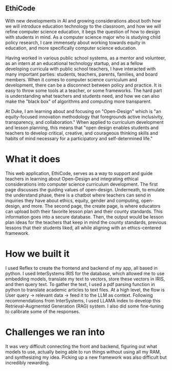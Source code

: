 ## EthiCode

With new developments in AI and growing considerations about both how we will introduce education technology to the classroom, and how we will refine computer science education, it begs the question of how to design with students in mind. As a computer science major who is studying child policy research, I care immensely about working towards equity in education, and more specifically computer science education.

Having worked in various public school systems, as a mentor and volunteer, as an intern at an educational technology startup, and as a fellow developing curricula with public school teachers, I have interacted with many important parties: students, teachers, parents, families, and board members. When it comes to computer science curriculum and development, there can be a disconnect between policy and practice. It is easy to throw some tools at a teacher, or some frameworks. The hard part is understanding what teachers and students need, and how we can also make the "black box" of algorithms and computing more transparent.

At Duke, I am learning about and focusing on "Open-Design" which is "an equity-focused innovation methodology that foregrounds active inclusivity, transparency, and collaboration." When applied to curriculum development and lesson planning, this means that "open design enables students and teachers to develop critical, creative, and courageous thinking skills and habits of mind necessary for a participatory and self-determined life."

# What it does
This web application, EthiCode, serves as a way to support and guide teachers in learning about Open-Design and integrating ethical considerations into computer science curriculum development. The first page discusses the guiding values of open-design. Underneath, to emulate the understand phase, there is a chatbot where teachers can send in inquiries they have about ethics, equity, gender and computing, open-design, and more. The second page, the create page, is where educators can upload both their favorite lesson plan and their county standards. This information goes into a secure database. Then, the output would be lesson plan ideas for the teachers that keep in mind the county standards, previous lessons that their students liked, all while aligning with an ethics-centered framework.

# How we built it
I used Reflex to create the frontend and backend of my app, all based in python. I used InterSystems IRIS for the database, which allowed me to use embedding models, translate my text to vectors, store these vectors in IRIS, and then query text. To gather the text, I used a pdf parsing function in python to translate academic articles to text files. At a high level, the flow is User query → relevant data → feed it to the LLM as context. Following recommendations from InterSystems, I used LLAMA index to develop this Retrieval-Augmented Generation (RAG) system. I also did some fine-tuning to calibrate some of the responses.

# Challenges we ran into
It was very difficult connecting the front and backend, figuring out what models to use, actually being able to run things without using all my RAM, and synthesizing my idea. Picking up a new framework was also difficult but incredibly rewarding.

